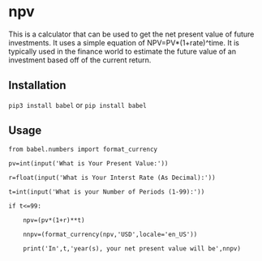 # npv
This is a calculator that can be used to get the net present value of future investments. It uses a simple equation of NPV=PV*(1+rate)^time. It is typically used in the finance world to estimate the future value of an investment based off of the current return.
## Installation
`pip3 install babel` or `pip install babel`
## Usage
```
from babel.numbers import format_currency

pv=int(input('What is Your Present Value:'))

r=float(input('What is Your Interst Rate (As Decimal):'))

t=int(input('What is your Number of Periods (1-99):'))

if t<=99:

    npv=(pv*(1+r)**t)
    
    nnpv=(format_currency(npv,'USD',locale='en_US'))
    
    print('In',t,'year(s), your net present value will be',nnpv)
```
